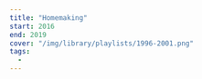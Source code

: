 ```yaml
---
title: "Homemaking"
start: 2016
end: 2019
cover: "/img/library/playlists/1996-2001.png"
tags:
  -
---
```

